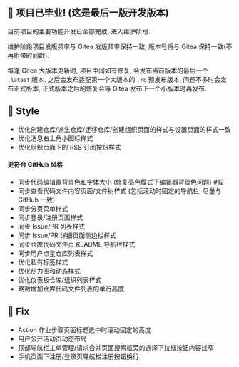 ## 🎉 项目已毕业! (这是最后一版开发版本)

目前项目的主要功能开发已全部完成, 进入维护阶段.

维护阶段项目发版频率与 Gitea 发版频率保持一致, 版本号将与 Gitea 保持一致(不再附带时间戳).

每逢 Gitea 大版本更新时, 项目中间如有修复, 会发布当前版本的最后一个 `.latest` 版本. 之后会发布适配第一个大版本的 `.rc`
预发布版本, 问题不多时会发布正式版本, 正式版本之后的修复会等 Gitea 发布下一个小版本时再发布.

## 🌈 Style

- 优化创建仓库/派生仓库/迁移仓库/创建组织页面的样式与设置页面的样式一致
- 优化消息右上角小图标样式
- 优化组织页面下的 RSS 订阅按钮样式

#### 更符合 GitHub 风格

- 同步代码编辑器背景色和字体大小 (修复亮色模式下编辑器背景色问题) #12
- 同步查看代码文件内容页面/文件树样式 (包括滚动时固定的导航栏, 尽量与 GitHub 一致)
- 同步分页菜单样式
- 同步登录/注册页面样式
- 同步 Issue/PR 列表样式
- 同步 Issue/PR 详细页面侧边栏样式
- 同步仓库代码文件页 README 导航栏样式
- 同步用户点星仓库列表样式
- 优化私有标签样式
- 优化热力图和动态样式
- 优化仪表板仓库/组织列表样式
- 略微增加仓库代码文件列表的单行高度

## 🐞 Fix

- Action 作业步骤页面标题选中时滚动固定的高度
- 用户公开活动页动态布局
- 顶部导航栏工单管理/请求合并页面搜索框旁的选择下拉框按钮内容过窄
- 手机页面下注册/登录页导航栏注册按钮换行
